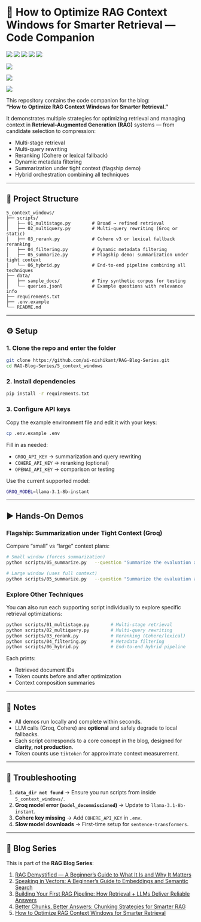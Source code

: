# 📘 How to Optimize RAG Context Windows for Smarter Retrieval — Code Companion  

<!-- Center-aligned professional badges -->
<p align="center">

  <!-- First Line: Repo Metadata + GitHub Engagement (All Blue) -->
  <a href="https://github.com/ai-nishikant/RAG-Blog-Series"><img src="https://img.shields.io/github/repo-size/ai-nishikant/RAG-Blog-Series?style=flat-square&logo=github&label=Repo%20Size&color=blue"></a>
  <a href="https://github.com/ai-nishikant/RAG-Blog-Series"><img src="https://img.shields.io/github/languages/top/ai-nishikant/RAG-Blog-Series?style=flat-square&logo=python&label=Python&color=blue"></a>
  <a href="https://github.com/ai-nishikant/RAG-Blog-Series/commits/main"><img src="https://img.shields.io/github/last-commit/ai-nishikant/RAG-Blog-Series?style=flat-square&logo=github&label=Last%20Commit&color=blue"></a>
  <a href="https://github.com/ai-nishikant/RAG-Blog-Series/stargazers"><img src="https://img.shields.io/github/stars/ai-nishikant/RAG-Blog-Series?style=flat-square&logo=github&label=Stars&color=blue"></a>
  <a href="https://github.com/ai-nishikant/RAG-Blog-Series/network/members"><img src="https://img.shields.io/github/forks/ai-nishikant/RAG-Blog-Series?style=flat-square&logo=github&label=Forks&color=blue"></a>

  <!-- Second Line: Blog & Social (Brand Colors) -->
  <a href="https://medium.com/@ai.nishikant"><img src="https://img.shields.io/badge/Medium-Read%20My%20Blog-00ab6c?style=flat-square&logo=medium&logoColor=white"></a>
  
  <a href="https://medium.com/@ai.nishikant/how-to-optimize-rag-context-windows-for-smarter-retrieval"><img src="https://img.shields.io/badge/Medium-How%20to%20Optimize%20RAG%20Context%20Windows%20for%20Smarter%20Retrieval-00ab6c?style=flat-square&logo=medium&logoColor=white"></a>  
  
  <a href="https://linkedin.com/in/nishikant-surwade"><img src="https://img.shields.io/badge/LinkedIn-Connect%20with%20Me-0077B5?style=flat-square&logo=linkedin&logoColor=white"></a>

</p>

This repository contains the code companion for the blog:  
**“How to Optimize RAG Context Windows for Smarter Retrieval.”**  

It demonstrates multiple strategies for optimizing retrieval and managing context in **Retrieval-Augmented Generation (RAG)** systems — from candidate selection to compression:  
- Multi-stage retrieval  
- Multi-query rewriting  
- Reranking (Cohere or lexical fallback)  
- Dynamic metadata filtering  
- Summarization under tight context (flagship demo)  
- Hybrid orchestration combining all techniques  

---

## 📂 Project Structure  

```
5_context_windows/
├── scripts/
│   ├── 01_multistage.py        # Broad → refined retrieval
│   ├── 02_multiquery.py        # Multi-query rewriting (Groq or static)
│   ├── 03_rerank.py            # Cohere v3 or lexical fallback reranking
│   ├── 04_filtering.py         # Dynamic metadata filtering
│   ├── 05_summarize.py         # Flagship demo: summarization under tight context
│   └── 06_hybrid.py            # End-to-end pipeline combining all techniques
├── data/
│   ├── sample_docs/            # Tiny synthetic corpus for testing
│   └── queries.jsonl           # Example questions with relevance info
├── requirements.txt
├── .env.example
└── README.md
```

---

## ⚙️ Setup  

### 1. Clone the repo and enter the folder  
```bash
git clone https://github.com/ai-nishikant/RAG-Blog-Series.git
cd RAG-Blog-Series/5_context_windows
```

### 2. Install dependencies  
```bash
pip install -r requirements.txt
```

### 3. Configure API keys  
Copy the example environment file and edit it with your keys:  
```bash
cp .env.example .env
```

Fill in as needed:  
- `GROQ_API_KEY` → summarization and query rewriting  
- `COHERE_API_KEY` → reranking (optional)  
- `OPENAI_API_KEY` → comparison or testing  

Use the current supported model:  
```bash
GROQ_MODEL=llama-3.1-8b-instant
```

---

## ▶️ Hands-On Demos  

### Flagship: Summarization under Tight Context (Groq)
Compare “small” vs “large” context plans:

```bash
# Small window (forces summarization)
python scripts/05_summarize.py   --question "Summarize the evaluation approach and key results."   --data_dir data/sample_docs   --k 5   --plan small   --use_llm

# Large window (uses full context)
python scripts/05_summarize.py   --question "Summarize the evaluation approach and key results."   --data_dir data/sample_docs   --k 8   --plan large
```

### Explore Other Techniques  
You can also run each supporting script individually to explore specific retrieval optimizations:

```bash
python scripts/01_multistage.py        # Multi-stage retrieval
python scripts/02_multiquery.py        # Multi-query rewriting
python scripts/03_rerank.py            # Reranking (Cohere/lexical)
python scripts/04_filtering.py         # Metadata filtering
python scripts/06_hybrid.py            # End-to-end hybrid pipeline
```

Each prints:
- Retrieved document IDs  
- Token counts before and after optimization  
- Context composition summaries  

---

## 📝 Notes  

- All demos run locally and complete within seconds.  
- LLM calls (Groq, Cohere) are **optional** and safely degrade to local fallbacks.  
- Each script corresponds to a core concept in the blog, designed for **clarity, not production**.  
- Token counts use `tiktoken` for approximate context measurement.  

---

## 🔧 Troubleshooting  

1. **`data_dir not found`** → Ensure you run scripts from inside `5_context_windows/`.  
2. **Groq model error (`model_decommissioned`)** → Update to `llama-3.1-8b-instant`.  
3. **Cohere key missing** → Add `COHERE_API_KEY` in `.env`.  
4. **Slow model downloads** → First-time setup for `sentence-transformers`.  

---

## 🔗 Blog Series  

This is part of the **RAG Blog Series**:  
1. [RAG Demystified — A Beginner’s Guide to What It Is and Why It Matters](https://medium.com/@ai.nishikant/rag-demystified-a-beginners-guide-to-what-it-is-and-why-it-matters-8df6a7388848)  
2. [Speaking in Vectors: A Beginner’s Guide to Embeddings and Semantic Search](https://medium.com/@ai.nishikant/speaking-in-vectors-1b8142f9ec87)  
3. [Building Your First RAG Pipeline: How Retrieval + LLMs Deliver Reliable Answers](https://medium.com/@ai.nishikant/building-your-first-rag-pipeline-5de171f4cf8f)  
4. [Better Chunks, Better Answers: Chunking Strategies for Smarter RAG](https://medium.com/@ai.nishikant/better-chunks-better-answers-chunking-strategies-for-smarter-rag)  
5. [How to Optimize RAG Context Windows for Smarter Retrieval](https://medium.com/@ai.nishikant/how-to-optimize-rag-context-windows-for-smarter-retrieval)  
